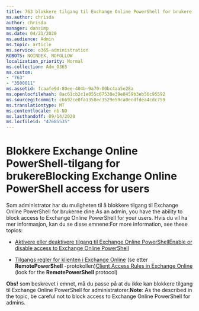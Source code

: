 ```yaml
---
title: 763 blokkere tilgang til Exchange Online PowerShell for brukere
ms.author: chrisda
author: chrisda
manager: dansimp
ms.date: 04/21/2020
ms.audience: Admin
ms.topic: article
ms.service: o365-administration
ROBOTS: NOINDEX, NOFOLLOW
localization_priority: Normal
ms.collection: Adm_O365
ms.custom:
- "763"
- "3500011"
ms.assetid: fcaafe9d-80ee-404b-9a70-00bc4aa5e28a
ms.openlocfilehash: 8ac61cb2c1e055c67538e39e8459b3eb56c95592
ms.sourcegitcommit: c6692ce0fa1358ec3529e59ca0ecdfdea4cdc759
ms.translationtype: MT
ms.contentlocale: nb-NO
ms.lasthandoff: 09/14/2020
ms.locfileid: "47685535"
---
```

# <a name="blocking-exchange-online-powershell-access-for-users"></a><span data-ttu-id="2d4e3-102">Blokkere Exchange Online PowerShell-tilgang for brukere</span><span class="sxs-lookup"><span data-stu-id="2d4e3-102">Blocking Exchange Online PowerShell access for users</span></span>
<span data-ttu-id="2d4e3-103">Som administrator har du muligheten til å blokkere tilgang til Exchange Online PowerShell for brukerne dine.</span><span class="sxs-lookup"><span data-stu-id="2d4e3-103">As an admin, you have the ability to block access to Exchange Online PowerShell for your users.</span></span> <span data-ttu-id="2d4e3-104">Hvis du vil ha mer informasjon, kan du se disse emnene:</span><span class="sxs-lookup"><span data-stu-id="2d4e3-104">For more information, see these topics:</span></span>

- [<span data-ttu-id="2d4e3-105">Aktivere eller deaktivere tilgang til Exchange Online PowerShell</span><span class="sxs-lookup"><span data-stu-id="2d4e3-105">Enable or disable access to Exchange Online PowerShell</span></span>](https://docs.microsoft.com/powershell/exchange/exchange-online/disable-access-to-exchange-online-powershell)

- <span data-ttu-id="2d4e3-106">[Tilgangs regler for klienten i Exchange Online](https://technet.microsoft.com/library/mt842508.aspx) (se etter **RemotePowerShell** -protokollen)</span><span class="sxs-lookup"><span data-stu-id="2d4e3-106">[Client Access Rules in Exchange Online](https://technet.microsoft.com/library/mt842508.aspx) (look for the **RemotePowerShell** protocol)</span></span> 

<span data-ttu-id="2d4e3-107">**Obs!** som beskrevet i emnet, må du passe på at du ikke kan blokkere tilgang til Exchange Online PowerShell for administratorer.</span><span class="sxs-lookup"><span data-stu-id="2d4e3-107">**Note**: As the described in the topic, be careful not to block access to Exchange Online PowerShell for admins.</span></span>
